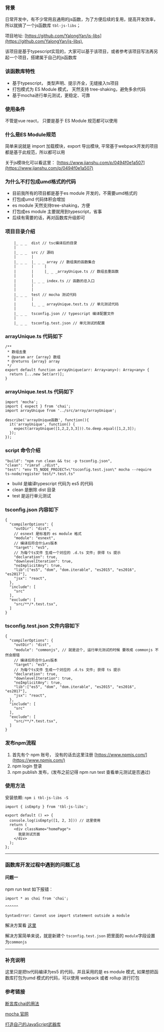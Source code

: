### 背景
日常开发中，有不少常用且通用的js函数，为了方便后续的复用，提高开发效率，所以就搞了一个js函数库 `tbl-js-libs`；

项目地址: [https://github.com/YalongYan/js-libs](https://github.com/YalongYan/js-libs),

该项目是基于typescript实现的，大家可以基于该项目，或者参考该项目写法再另起一个项目，搭建属于自己的js函数库

### 该函数库特性
- 基于typescript， 类型声明、提示齐全，无缝接入ts项目
- 打包模式为 ES Module 模式， 天然支持 tree-shaking，避免多余代码 
- 基于mocha进行单元测试，更稳定、可靠

### 使用条件
不管是vue react， 只要是基于 ES Module 规范都可以使用

### 什么是ES Module规范
简单来说就是 import 加载模块，export 导出模块, 平常基于webpack开发的项目都是基于此规范，所以都可以用

关于js模块化可以看这里： [https://www.jianshu.com/p/0494f0e1a507](https://www.jianshu.com/p/0494f0e1a507)

### 为什么不打包成umd格式的代码
- 目前我所有的项目都是基于es module 开发的，不需要umd格式的
- 打包成umd 代码体积会增加
- es module 天然支持tree-shaking，方便
- 打包成es module 主要就用到typescript，省事
- 后续有需要的话，再对函数库升级即可

### 项目目录介绍

```
    |_ _ _  dist // tsc编译后的目录
    |
    |_ _ _  src // 源码
    |       |
    |_ _ _  |_ _ _ array // 数组类的函数集合
    |       |     |
    |       |     |_ _ _arrayUnique.ts // 数组去重函数
    |       |
    |       |_ _ _ index.ts // 函数的总入口
    |       |
    |       |
    |_ _ _  test // mocha 测试代码
    |       |
    |       |_ _ _ arrayUnique.test.ts // 单元测试代码
    |
    |_ _ _  tsconfig.json // typescript 编译配置文件
    |
    |_ _ _  tsconfig.test.json // 单元测试的配置
```

### arrayUnique.ts 代码如下
```
/**
 * 数组去重
 * @param arr {array} 数组
 * @returns {array} array
 */
export default function arrayUnique(arr: Array<any>): Array<any> {
  return [...new Set(arr)];
}
```

###  arrayUnique.test.ts 代码如下

```
import 'mocha';
import { expect } from 'chai';
import arrayUnique from '../src/array/arrayUnique';

describe('arrayUnique函数', function(){
  it('arrayUnique', function() {
    expect(arrayUnique([1,2,2,3,3])).to.deep.equal([1,2,3]);
  });
});
```

### script 命令介绍
```
"build": "npm run clean && tsc -p tsconfig.json", 
"clean": "rimraf ./dist",
"test": "env TS_NODE_PROJECT=\"tsconfig.test.json\" mocha --require ts-node/register test/*.test.ts"
```
- build 是编译typescript 代码为 es5 的代码
- clean 是删除 dist 目录
- test  是运行单元测试

### tsconfig.json 内容如下
```
{
  "compilerOptions": {
    "outDir": "dist",
    // esnext 是标准的 es module 格式
    "module": "esnext",
    // 编译后符合什么es版本
    "target": "es5",
    // 为每个ts文件 生成一个对应的 .d.ts 文件; 获得 ts 提示
    "declaration": true,
    "downlevelIteration": true,
    "noImplicitAny": true,
    "lib":["es5", "dom", "dom.iterable", "es2015", "es2016", "es2017"],
    "jsx": "react",
  },
  "include": [
    "src"
  ],
  "exclude": [
    "src/**/*.test.tsx",
  ]
}
```
### tsconfig.test.json 文件内容如下
```
{
  "compilerOptions": {
    "outDir": "dist",
    "module": "commonjs", // 就是这个, 运行单元测试的时候 要改成 commonjs 不然会报错
    // 编译后符合什么es版本
    "target": "es5",
    // 为每个ts文件 生成一个对应的 .d.ts 文件; 获得 ts 提示
    "declaration": true,
    "downlevelIteration": true,
    "noImplicitAny": true,
    "lib":["es5", "dom", "dom.iterable", "es2015", "es2016", "es2017"],
    "jsx": "react",
  },
  "include": [
    "src"
  ],
  "exclude": [
    "src/**/*.test.tsx",
  ]
}
```

### 发布npm流程
1. 首先有个 npm 账号， 没有的话去这里注册 [https://www.npmjs.com/](https://www.npmjs.com/)
2. npm login  登录
3. npm publish 发布，(发布之前记得 npm run test 查看单元测试是否通过)

### 使用方法
安装依赖:  `npm i tbl-js-libs -S` 
```
import { isEmpty } from 'tbl-js-libs';

export default () => {
  console.log(isEmpty([1, 2, 3])) // 这里使用
  return (
    <div className="homePage">
      我是测试页面
    </div>
  );
};
```

---
### 函数库开发过程中遇到的问题汇总

#### 问题一
npm run test 如下报错： 
```
import * as chai from 'chai';

^^^^^^

SyntaxError: Cannot use import statement outside a module
```
解决方案看 [这里](https://stackoverflow.com/questions/60993812/mocha-typescript-cannot-use-import-statement-outside-a-module)

解决方案简单来说，就是新建个 `tsconfig.test.json` 把里面的 `module`字段设置为`commonjs`

--- 

### 补充说明

这里只是把ts代码编译为es5 的代码，并且采用的是 es module 模式, 如果想把函数库打包为umd 模式的代码，可以使用 webpack 或者 rollup 进行打包 

### 参考链接
[断言库chai的用法](https://www.jianshu.com/p/2df72e64a7ca?fromApp=1)

[mocha 官网](https://mochajs.cn)

[打造自己的JavaScript武器库](https://segmentfault.com/a/1190000011966867)



